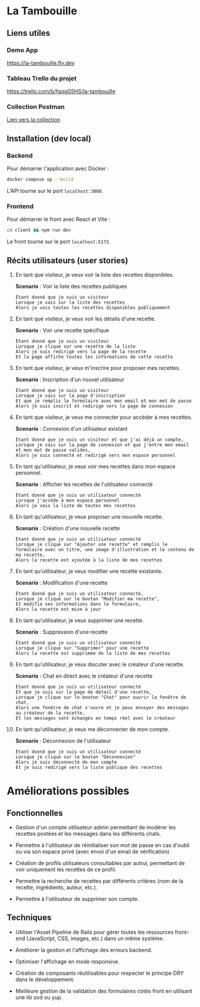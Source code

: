 # La Tambouille

## Liens utiles

### Demo App

https://la-tambouille.fly.dev

### Tableau Trello du projet

https://trello.com/b/fgqgG5HS/la-tambouille

### Collection Postman

[Lien vers la collection](docs/postman/La%20Tambouille.postman_collection.json)

## Installation (dev local)

### Backend

Pour démarrer l'application avec Docker :

```sh
docker compose up --build
```

L'API tourne sur le port `localhost:3000`.

### Frontend

Pour démarrer le front avec React et Vite :

```sh
cd client && npm run dev
```

Le front tourne sur le port `localhost:5173`.

## Récits utilisateurs (user stories)

1.  En tant que visiteur, je veux voir la liste des recettes disponibles.

    **Scenario** : Voir la liste des recettes publiques

        Étant donné que je suis un visiteur
        Lorsque je vais sur la liste des recettes
        Alors je vois toutes les recettes disponibles publiquement

2.  En tant que visiteur, je veux voir les détails d'une recette.

    **Scenario** : Voir une recette spécifique

        Étant donné que je suis un visiteur
        Lorsque je clique sur une recette de la liste
        Alors je suis redirigé vers la page de la recette
        Et la page affiche toutes les informations de cette recette

3.  En tant que visiteur, je veux m'inscrire pour proposer mes recettes.

    **Scenario** : Inscription d'un nouvel utilisateur

        Étant donné que je suis un visiteur
        Lorsque je vais sur la page d'inscription
        Et que je remplis le formulaire avec mon email et mon mot de passe
        Alors je suis inscrit et redirigé vers la page de connexion

4.  En tant que visiteur, je veux me connecter pour accéder à mes recettes.

    **Scenario** : Connexion d'un utilisateur existant

        Étant donné que je suis un visiteur et que j'ai déjà un compte,
        Lorsque je vais sur la page de connexion et que j'entre mon email et mon mot de passe valides,
        Alors je suis connecté et redirigé vers mon espace personnel

5.  En tant qu'utilisateur, je veux voir mes recettes dans mon espace personnel.

    **Scenario** : Afficher les recettes de l'utilisateur connecté

        Étant donné que je suis un utilisateur connecté
        Lorsque j'accède à mon espace personnel
        Alors je vois la liste de toutes mes recettes

6.  En tant qu'utilisateur, je veux proposer une nouvelle recette.

    **Scenario** : Création d'une nouvelle recette

        Étant donné que je suis un utilisateur connecté
        Lorsque je clique sur "Ajouter une recette" et remplis le formulaire avec un titre, une image d'illustration et le contenu de ma recette,
        Alors la recette est ajoutée à la liste de mes recettes

7.  En tant qu'utilisateur, je veux modifier une recette existante.

    **Scenario** : Modification d'une recette

        Étant donné que je suis un utilisateur connecté,
        Lorsque je clique sur le bouton "Modifier ma recette",
        Et modifie ses informations dans le formulaire,
        Alors la recette est mise à jour

8.  En tant qu'utilisateur, je veux supprimer une recette.

    **Scenario** : Suppression d'une recette

        Étant donné que je suis un utilisateur connecté
        Lorsque je clique sur "Supprimer" pour une recette
        Alors la recette est supprimée de la liste de mes recettes

9.  En tant qu'utilisateur, je veux discuter avec le créateur d'une recette.

    **Scenario** : Chat en direct avec le créateur d'une recette

        Étant donné que je suis un utilisateur connecté
        Et que je suis sur la page de détail d'une recette,
        Lorsque je clique sur le bouton "Chat" pour ouvrir la fenêtre de chat,
        Alors une fenêtre de chat s'ouvre et je peux envoyer des messages au créateur de la recette,
        Et les messages sont échangés en temps réel avec le créateur

10. En tant qu'utilisateur, je veux me déconnecter de mon compte.

    **Scenario** : Déconnexion de l'utilisateur

        Étant donné que je suis un utilisateur connecté
        Lorsque je clique sur le bouton "Déconnexion"
        Alors je suis déconnecté de mon compte
        Et je suis redirigé vers la liste publique des recettes

# Améliorations possibles

## Fonctionnelles

- Gestion d'un compte utilisateur admin permettant de modérer les recettes postées et les messages dans les différents chats.

- Permettre à l'utilisateur de réinitialiser son mot de passe en cas d'oubli ou via son espace privé (avec envoi d'un email de vérification).

- Création de profils utilisateurs consultables par autrui, permettant de voir uniquement les recettes de ce profil.

- Permettre la recherche de recettes par différents critères (nom de la recette, ingrédients, auteur, etc.).

- Permettre à l'utilisateur de supprimer son compte.

## Techniques

- Utiliser l'Asset Pipeline de Rails pour gérer toutes les ressources front-end (JavaScript, CSS, images, etc.) dans un même système.

- Améliorer la gestion et l'affichage des erreurs backend.

- Optimiser l'affichage en mode responsive.

- Création de composants réutilisables pour respecter le principe DRY dans le développement.

- Meilleure gestion de la validation des formulaires cotés front en utilisant une lib zod ou yup.

